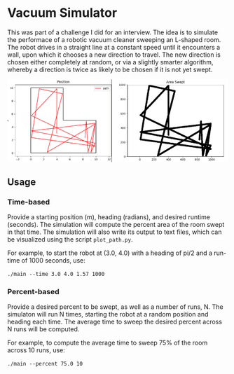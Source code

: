 # Vacuum Simulator
This was part of a challenge I did for an interview. The idea is to simulate the performace of a robotic vacuum cleaner sweeping an L-shaped room. The robot drives in a straight line at a constant speed until it encounters a wall, upon which it chooses a new direction to travel. The new direction is chosen either completely at random, or via a slightly smarter algorithm, whereby a direction is twice as likely to be chosen if it is not yet swept.

![Plot1](images/plot.png)

## Usage 

### Time-based
Provide a starting position (m), heading (radians), and desired runtime (seconds). The simulation will compute the percent area of the room swept in that time. The simulation will also write its output to text files, which can be visualized using the script `plot_path.py`.

For example, to start the robot at (3.0, 4.0) with a heading of pi/2 and a run-time of 1000 seconds, use:
```
./main --time 3.0 4.0 1.57 1000
```
### Percent-based
Provide a desired percent to be swept, as well as a number of runs, N. The simulaton will run N times, starting the robot at a random position and heading each time. The average time to sweep the desired percent across N runs will be computed.

For example, to compute the average time to sweep 75% of the room across 10 runs, use:
```
./main --percent 75.0 10
```
